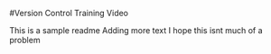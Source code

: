 #Version Control Training Video

This is a sample readme
Adding more text
I hope this isnt much of a problem

